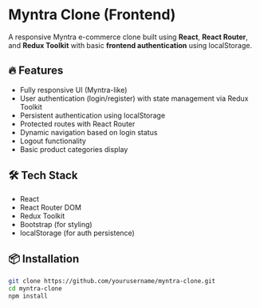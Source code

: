 # Myntra Clone (Frontend)

A responsive Myntra e-commerce clone built using **React**, **React Router**, and **Redux Toolkit** with basic **frontend authentication** using localStorage.

## 🔥 Features

- Fully responsive UI (Myntra-like)
- User authentication (login/register) with state management via Redux Toolkit
- Persistent authentication using localStorage
- Protected routes with React Router
- Dynamic navigation based on login status
- Logout functionality
- Basic product categories display

## 🛠️ Tech Stack

- React
- React Router DOM
- Redux Toolkit
- Bootstrap (for styling)
- localStorage (for auth persistence)

## 📦 Installation

```bash
git clone https://github.com/yourusername/myntra-clone.git
cd myntra-clone
npm install
